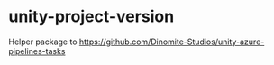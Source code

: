 # unity-project-version
Helper package to https://github.com/Dinomite-Studios/unity-azure-pipelines-tasks
